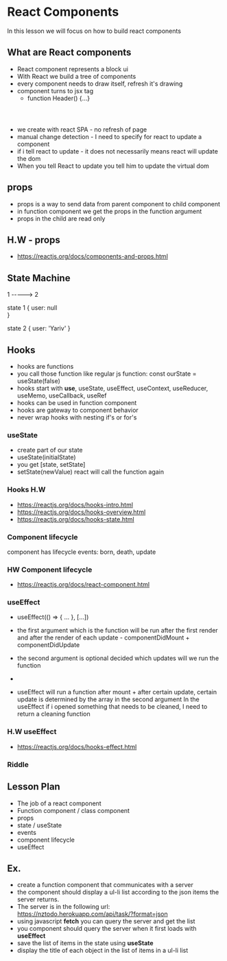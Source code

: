 # React Components

In this lesson we will focus on how to build react components

## What are React components

- React component represents a block ui
- With React we build a tree of components
- every component needs to draw itself, refresh it's drawing
- component turns to jsx tag
  - function Header() {...}    <Header />
- we create with react SPA - no refresh of page
- manual change detection - I need to specify for react to update a component
- if i tell react to update - it does not necessarily means react will update the dom
- When you tell React to update you tell him to update the virtual dom

## props

- props is a way to send data from parent component to child component
- in function component we get the props in the function argument
- props in the child are read only

## H.W - props

- https://reactjs.org/docs/components-and-props.html

## State Machine

1 -----> 2

state 1
{
    user: null       
}

state 2
{
    user: 'Yariv'
}

## Hooks

- hooks are functions
- you call those function like regular js function: const ourState = useState(false)
- hooks start with **use**, useState, useEffect, useContext, useReducer, useMemo, useCallback, useRef
- hooks can be used in function component
- hooks are gateway to component behavior
- never wrap hooks with nesting if's or for's 

### useState

- create part of our state
- useState(initialState)
- you get [state, setState]
- setState(newValue) react will call the function again

### Hooks H.W

- https://reactjs.org/docs/hooks-intro.html
- https://reactjs.org/docs/hooks-overview.html
- https://reactjs.org/docs/hooks-state.html

### Component lifecycle

component has lifecycle events: born, death, update

### HW Component lifecycle

- https://reactjs.org/docs/react-component.html


### useEffect

- useEffect(() => { ... }, [...])
- the first argument which is the function will be run after the first render and after the render of each update - componentDidMount + componentDidUpdate
- the second argument is optional decided which updates will we run the function
- 

- useEffect will run a function after mount + after certain update,
certain update is determined by the array in the second argument
In the useEffect if i opened something that needs to be cleaned, I need to return a cleaning function



### H.W useEffect

- https://reactjs.org/docs/hooks-effect.html

### Riddle



## Lesson Plan

- The job of a react component
- Function component / class component
- props
- state / useState
- events
- component lifecycle
- useEffect

## Ex.

- create a function component that communicates with a server
- the component should display a ul-li list according to the json items the server returns.
- The server is in the following url: https://nztodo.herokuapp.com/api/task/?format=json
- using javascript **fetch** you can query the server and get the list
- you component should query the server when it first loads with **useEffect**
- save the list of items in the state using **useState**
- display the title of each object in the list of items in a ul-li list